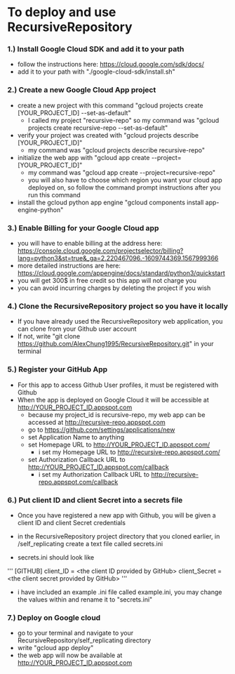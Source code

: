 # To deploy and use RecursiveRepository


### 1.) Install Google Cloud SDK and add it to your path

- follow the instructions here: https://cloud.google.com/sdk/docs/
- add it to your path with "./google-cloud-sdk/install.sh"


### 2.) Create a new Google Cloud App project

- create a new project with this command "gcloud projects create [YOUR_PROJECT_ID] --set-as-default"
    - I called my project "recursive-repo" so my command was "gcloud projects create recursive-repo --set-as-default"
- verify your project was created with "gcloud projects describe [YOUR_PROJECT_ID]"
    - my command was "gcloud projects describe recursive-repo"
- initialize the web app with "gcloud app create --project=[YOUR_PROJECT_ID]"
    - my command was "gcloud app create --project=recursive-repo"
    - you will also have to choose which region you want your cloud app deployed on, so follow the command prompt instructions after you run this command
- install the gcloud python app engine "gcloud components install app-engine-python"


### 3.) Enable Billing for your Google Cloud app

- you will have to enable billing at the address here: https://console.cloud.google.com/projectselector/billing?lang=python3&st=true&_ga=2.220467096.-1609744369.1567999366
- more detailed instructions are here: https://cloud.google.com/appengine/docs/standard/python3/quickstart
- you will get 300$ in free credit so this app will not charge you
- you can avoid incurring charges by deleting the project if you wish


### 4.) Clone the RecursiveRepository project so you have it locally

- If you have already used the RecursiveRepository web application, you can clone from your Github user account
- If not, write "git clone https://github.com/AlexChung1995/RecursiveRepository.git" in your terminal


### 5.) Register your GitHub App

- For this app to access Github User profiles, it must be registered with Github
- When the app is deployed on Google Cloud it will be accessible at http://YOUR_PROJECT_ID.appspot.com
    - because my project_id is recursive-repo, my web app can be accessed at http://recursive-repo.appspot.com  
    - go to https://github.com/settings/applications/new
    - set Application Name to anything
    - set Homepage URL to http://YOUR_PROJECT_ID.appspot.com/
        - i set my Homepage URL to http://recursive-repo.appspot.com/
    - set Authorization Callback URL to http://YOUR_PROJECT_ID.appspot.com/callback
        - i set my Authorization Callback URL to http://recursive-repo.appspot.com/callback


### 6.) Put client ID and client Secret into a secrets file

- Once you have registered a new app with Github, you will be given a client ID and client Secret credentials
- in the RecursiveRepository project directory that you cloned earlier, in /self_replicating create a text file called secrets.ini

- secrets.ini should look like

'''
    [GITHUB]
    client_ID = \<the client ID provided by GitHub\>
    client_Secret = \<the client secret provided by GitHub\>
'''

- i have included an example .ini file called example.ini, you may change the values within and rename it to "secrets.ini"


### 7.) Deploy on Google cloud

- go to your terminal and navigate to your RecursiveRepository/self_replicating directory
- write "gcloud app deploy"
- the web app will now be available at http://YOUR_PROJECT_ID.appspot.com
